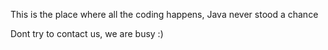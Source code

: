 This is the place where all the coding happens, Java never stood a chance

Dont try to contact us, we are busy :)
